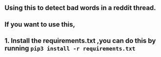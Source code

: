 ## Using this to detect bad words in a reddit thread.


## If you want to use this,
## 1. Install the requirements.txt ,you can do this by running `pip3 install -r requirements.txt`